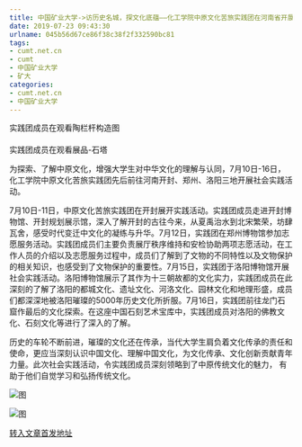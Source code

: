 ```yaml
---
title: 中国矿业大学->访历史名城，探文化底蕴——化工学院中原文化苦旅实践团在河南省开展社会实践活动 | cumt.net.cn
date: 2019-07-23 09:43:30
urlname: 045b56d67ce86f38c38f2f332590bc81
tags: 
- cumt.net.cn
- cumt
- 中国矿业大学
- 矿大
categories:
- cumt.net.cn
- 中国矿业大学
---
```



实践团成员在观看陶栏杆构造图

实践团成员在观看展品-石塔

为探索、了解中原文化，增强大学生对中华文化的理解与认同，7月10日-16日，化工学院中原文化苦旅实践团先后前往河南开封、郑州、洛阳三地开展社会实践活动。

7月10日-11日，中原文化苦旅实践团在开封展开实践活动。实践团成员走进开封博物馆、开封规划展示馆，深入了解开封的古往今来，从夏禹治水到北宋繁荣，坊肆瓦舍，感受时代变迁中文化的凝练与升华。7月12日，实践团在郑州博物馆参加志愿服务活动。实践团成员们主要负责展厅秩序维持和安检协助两项志愿活动，在工作人员的介绍以及志愿服务过程中，成员们了解到了文物的不同特性以及文物保护的相关知识，也感受到了文物保护的重要性。7月15日，实践团于洛阳博物馆开展社会实践活动。洛阳博物馆展示了其作为十三朝故都的文化实力，实践团成员在此深刻的了解了洛阳的都城文化、遗址文化、河洛文化、园林文化和地理形盛，成员们都深深地被洛阳璀璨的5000年历史文化所折服。7月16日，实践团前往龙门石窟作最后的文化探索。在这座中国石刻艺术宝库中，实践团成员对洛阳的佛教文化、石刻文化等进行了深入的了解。

历史的车轮不断前进，璀璨的文化还在传承，当代大学生肩负着文化传承的责任和使命，更应当深刻认识中国文化、理解中国文化，为文化传承、文化创新贡献青年力量。此次社会实践活动，令实践团成员深刻领略到了中原传统文化的魅力， 有助于他们自觉学习和弘扬传统文化。



![图](http://xwzx.cumt.edu.cn/_upload/article/images/58/b8/217a65eb49259c36edd81a4950f1/17cb6a81-3292-4e48-8b8b-47878831a3f0.jpg)

![图](http://xwzx.cumt.edu.cn/_upload/article/images/58/b8/217a65eb49259c36edd81a4950f1/5a606ed5-d95e-44b9-888f-f71f914f17d0.jpg)

[转入文章首发地址](http://xwzx.cumt.edu.cn/25/75/c523a533877/page.htm)